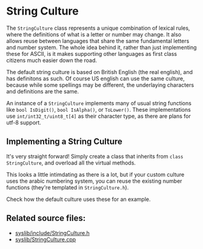 # String Culture

The `StringCulture` class represents a unique combination of lexical rules, where the definitions of what is a letter or number may change. It also allows reuse between languages that share the same fundamental letters and number system.
The whole idea behind it, rather than just implementing these for ASCII, is it makes supporting other languages as first class citizens much easier down the road.

The default string culture is based on British English (the real english), and has definitons as such. Of course US english can use the same culture, because while some spellings may be different, the underlaying characters and definitions are the same.

An instance of a `StringCulture` implements many of usual string functions like `bool IsDigit()`, `bool IsAlpha()`, or `ToLower()`. These implementations use `int/int32_t/uint8_t[4]` as their character type, as there are plans for utf-8 support.

## Implementing a String Culture
It's very straight forward! Simply create a class that inherits from `class StringCulture`, and overload all the virtual methods.

This looks a little intimdating as there is a lot, but if your custom culture uses the arabic numbering system, you can reuse the existing number functions (they're templated in `StringCulture.h`).

Check how the default culture uses these for an example.

## Related source files:
- [syslib/include/StringCulture.h](../../syslib/include/StringCulture.h)
- [syslib/StringCulture.cpp](../../syslib/StringCulture.cpp)
